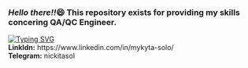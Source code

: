 <h3><i>Hello there!!</i>&#128516; This repository exists for providing my skills concering QA/QC Engineer.</h3>
<a href="https://git.io/typing-svg"><img src="https://readme-typing-svg.demolab.com?font=Fira+Code&pause=1000&color=C4C55C&center=true&vCenter=true&multiline=true&repeat=false&width=500&height=100&lines=My+name+is+Soloshenko+Mykyta" alt="Typing SVG" /></a><br>
<b>LinkIdn:</b> https://www.linkedin.com/in/mykyta-solo/<br>
<b>Telegram:</b> nickitasol<br>




